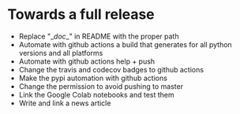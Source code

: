 # Towards a full release

  * Replace "\__doc__" in README with the proper path
  * Automate with github actions a build that generates for all python versions and all platforms
  * Automate with github actions  help + push
  * Change the travis and codecov badges to github actions
  * Make the pypi automation with github actions
  * Change the permission to avoid pushing to master
  * Link the Google Colab notebooks and test them
  * Write and link a news article
